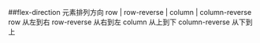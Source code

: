 ##flex-direction
元素排列方向
row | row-reverse | column | column-reverse
row 从左到右
row-reverse 从右到左
column 从上到下
column-reverse 从下到上
